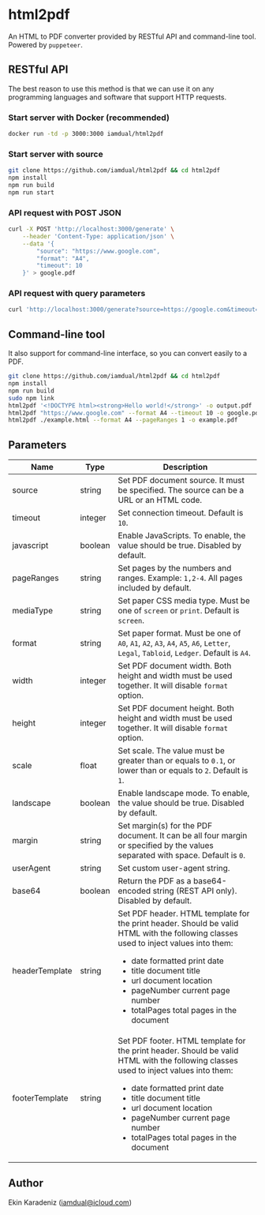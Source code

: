 # html2pdf

An HTML to PDF converter provided by RESTful API and command-line tool. Powered by `puppeteer`.

## RESTful API

The best reason to use this method is that we can use it on any programming languages and software that support HTTP requests.

### Start server with Docker (recommended)

```bash
docker run -td -p 3000:3000 iamdual/html2pdf
```

### Start server with source

```bash
git clone https://github.com/iamdual/html2pdf && cd html2pdf
npm install
npm run build
npm run start
```

### API request with POST JSON

```bash
curl -X POST 'http://localhost:3000/generate' \
    --header 'Content-Type: application/json' \
    --data '{
        "source": "https://www.google.com",
        "format": "A4",
        "timeout": 10
    }' > google.pdf
```

### API request with query parameters

```bash
curl 'http://localhost:3000/generate?source=https://google.com&timeout=10' > google.pdf
```

## Command-line tool

It also support for command-line interface, so you can convert easily to a PDF.

```bash
git clone https://github.com/iamdual/html2pdf && cd html2pdf
npm install
npm run build
sudo npm link
html2pdf '<!DOCTYPE html><strong>Hello world!</strong>' -o output.pdf
html2pdf "https://www.google.com" --format A4 --timeout 10 -o google.pdf
html2pdf ./example.html --format A4 --pageRanges 1 -o example.pdf
```

## Parameters

| Name           | Type    | Description                                                                                                                         |
| ---------------| ------- | ----------------------------------------------------------------------------------------------------------------------------------- |
| source         | string  | Set PDF document source. It must be specified. The source can be a URL or an HTML code.                                             |
| timeout        | integer | Set connection timeout. Default is `10`.                                                                                            |
| javascript     | boolean | Enable JavaScripts. To enable, the value should be true. Disabled by default.                                                       |
| pageRanges     | string  | Set pages by the numbers and ranges. Example: `1,2-4`. All pages included by default.                                               |
| mediaType      | string  | Set paper CSS media type. Must be one of `screen` or `print`. Default is `screen`.                                                  |
| format         | string  | Set paper format. Must be one of `A0`, `A1`, `A2`, `A3`, `A4`, `A5`, `A6`, `Letter`, `Legal`, `Tabloid`, `Ledger`. Default is `A4`. |
| width          | integer | Set PDF document width. Both height and width must be used together. It will disable `format` option.                               |
| height         | integer | Set PDF document height. Both height and width must be used together. It will disable `format` option.                              |
| scale          | float   | Set scale. The value must be greater than or equals to `0.1`, or lower than or equals to `2`. Default is `1`.                       |
| landscape      | boolean | Enable landscape mode. To enable, the value should be true. Disabled by default.                                                    |
| margin         | string  | Set margin(s) for the PDF document. It can be all four margin or specified by the values separated with space. Default is `0`.      |
| userAgent      | string  | Set custom user-agent string.                                                                                                       |
| base64         | boolean | Return the PDF as a base64-encoded string (REST API only). Disabled by default.                                                     |
| headerTemplate | string  | Set PDF header. HTML template for the print header. Should be valid HTML with the following classes used to inject values into them: <ul><li>date formatted print date</li><li>title document title</li><li>url document location</li> <li>pageNumber current page number</li><li>totalPages total pages in the document</li></ul> |  
| footerTemplate | string  | Set PDF footer. HTML template for the print header. Should be valid HTML with the following classes used to inject values into them: <ul><li>date formatted print date</li><li>title document title</li><li>url document location</li> <li>pageNumber current page number</li><li>totalPages total pages in the document</li></ul> |

## Author

Ekin Karadeniz (iamdual@icloud.com)
